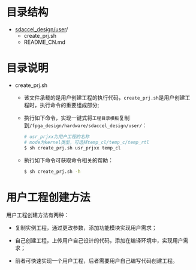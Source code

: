 # 目录结构


* [sdaccel_design/user](#sdaccel_design/user)/  
  - create_prj.sh
  - README_CN.md 

# 目录说明  
* create_prj.sh  
  - 该文件承载的是用户创建工程的执行代码，`create_prj.sh`是用户创建工程时，执行命令的重要组成部分;
  - 执行如下命令，实现一键式将`工程目录模板`复制到`/fpga_design/hardware/sdaccel_design/user/`：

    ````bash
    # usr_prjxx为用户工程的名称
    # mode为kernel类型，可选择temp_cl/temp_c/temp_rtl
    $ sh create_prj.sh usr_prjxx temp_cl   
    ````

  - 执行如下命令可获取命令相关的帮助：  

    ````bash
    $ sh create_prj.sh -h
    ````

# 用户工程创建方法
  用户工程创建方法有两种：

  * 复制实例工程，通过更改参数，添加功能模块实现用户需求；

  * 自己创建工程，上传用户自己设计的代码，添加在编译环境中，实现用户需求；

  * 前者可快速实现一个用户工程，后者需要用户自己编写代码创建工程。

